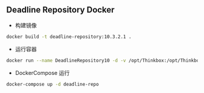 Deadline Repository Docker
--
- 构建镜像
```bash
docker build -t deadline-repository:10.3.2.1 .
```
- 运行容器
```bash
docker run --name DeadlineRepository10 -d -v /opt/Thinkbox:/opt/Thinkbox -v /etc/localtime:/etc/localtime:ro -p 27100:27100 deadline-repository:10.1
```
- DockerCompose 运行
```bash
docker-compose up -d deadline-repo
```
